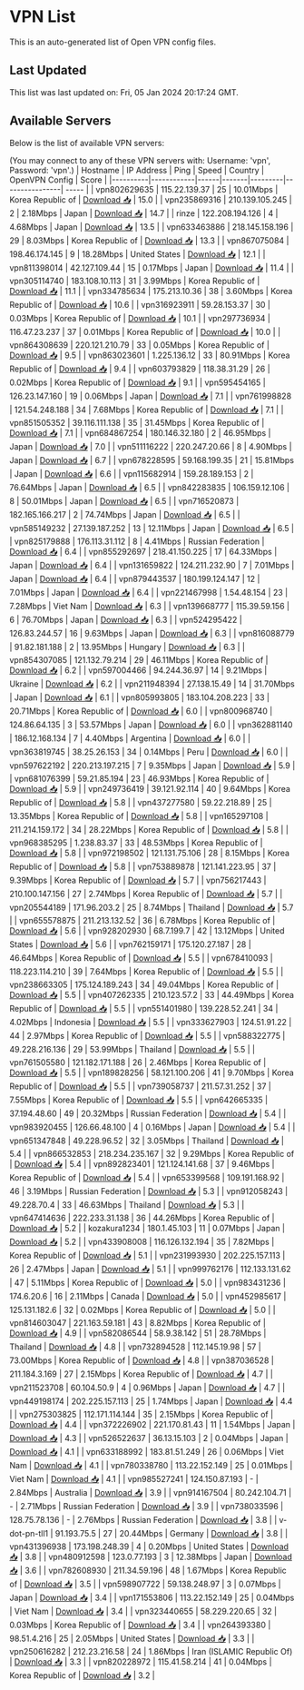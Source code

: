 # VPN List

This is an auto-generated list of Open VPN config files.

## Last Updated

This list was last updated on: Fri, 05 Jan 2024 20:17:24 GMT.

## Available Servers

Below is the list of available VPN servers:

(You may connect to any of these VPN servers with: Username: 'vpn', Password: 'vpn'.)
| Hostname | IP Address | Ping | Speed | Country | OpenVPN Config | Score |
|----------|------------|------|-------|---------|----------------| ----- |
| vpn802629635 | 115.22.139.37 | 25 | 10.01Mbps | Korea Republic of | [Download 📥](./configs/server_0_KR.ovpn) | 15.0 |
| vpn235869316 | 210.139.105.245 | 2 | 2.18Mbps | Japan | [Download 📥](./configs/server_1_JP.ovpn) | 14.7 |
| rinze | 122.208.194.126 | 4 | 4.68Mbps | Japan | [Download 📥](./configs/server_2_JP.ovpn) | 13.5 |
| vpn633463886 | 218.145.158.196 | 29 | 8.03Mbps | Korea Republic of | [Download 📥](./configs/server_3_KR.ovpn) | 13.3 |
| vpn867075084 | 198.46.174.145 | 9 | 18.28Mbps | United States | [Download 📥](./configs/server_4_US.ovpn) | 12.1 |
| vpn811398014 | 42.127.109.44 | 15 | 0.17Mbps | Japan | [Download 📥](./configs/server_5_JP.ovpn) | 11.4 |
| vpn305114740 | 183.108.10.113 | 31 | 3.99Mbps | Korea Republic of | [Download 📥](./configs/server_6_KR.ovpn) | 11.1 |
| vpn334785634 | 175.213.10.36 | 38 | 3.60Mbps | Korea Republic of | [Download 📥](./configs/server_7_KR.ovpn) | 10.6 |
| vpn316923911 | 59.28.153.37 | 30 | 0.03Mbps | Korea Republic of | [Download 📥](./configs/server_8_KR.ovpn) | 10.1 |
| vpn297736934 | 116.47.23.237 | 37 | 0.01Mbps | Korea Republic of | [Download 📥](./configs/server_9_KR.ovpn) | 10.0 |
| vpn864308639 | 220.121.210.79 | 33 | 0.05Mbps | Korea Republic of | [Download 📥](./configs/server_10_KR.ovpn) | 9.5 |
| vpn863023601 | 1.225.136.12 | 33 | 80.91Mbps | Korea Republic of | [Download 📥](./configs/server_11_KR.ovpn) | 9.4 |
| vpn603793829 | 118.38.31.29 | 26 | 0.02Mbps | Korea Republic of | [Download 📥](./configs/server_12_KR.ovpn) | 9.1 |
| vpn595454165 | 126.23.147.160 | 19 | 0.06Mbps | Japan | [Download 📥](./configs/server_13_JP.ovpn) | 7.1 |
| vpn761998828 | 121.54.248.188 | 34 | 7.68Mbps | Korea Republic of | [Download 📥](./configs/server_14_KR.ovpn) | 7.1 |
| vpn851505352 | 39.116.111.138 | 35 | 31.45Mbps | Korea Republic of | [Download 📥](./configs/server_15_KR.ovpn) | 7.1 |
| vpn684867254 | 180.146.32.180 | 2 | 46.95Mbps | Japan | [Download 📥](./configs/server_16_JP.ovpn) | 7.0 |
| vpn511116222 | 220.247.20.66 | 8 | 4.90Mbps | Japan | [Download 📥](./configs/server_17_JP.ovpn) | 6.7 |
| vpn678228595 | 59.168.199.35 | 21 | 15.81Mbps | Japan | [Download 📥](./configs/server_18_JP.ovpn) | 6.6 |
| vpn115682914 | 159.28.189.153 | 2 | 76.64Mbps | Japan | [Download 📥](./configs/server_19_JP.ovpn) | 6.5 |
| vpn842283835 | 106.159.12.106 | 8 | 50.01Mbps | Japan | [Download 📥](./configs/server_20_JP.ovpn) | 6.5 |
| vpn716520873 | 182.165.166.217 | 2 | 74.74Mbps | Japan | [Download 📥](./configs/server_21_JP.ovpn) | 6.5 |
| vpn585149232 | 27.139.187.252 | 13 | 12.11Mbps | Japan | [Download 📥](./configs/server_22_JP.ovpn) | 6.5 |
| vpn825179888 | 176.113.31.112 | 8 | 4.41Mbps | Russian Federation | [Download 📥](./configs/server_23_RU.ovpn) | 6.4 |
| vpn855292697 | 218.41.150.225 | 17 | 64.33Mbps | Japan | [Download 📥](./configs/server_24_JP.ovpn) | 6.4 |
| vpn131659822 | 124.211.232.90 | 7 | 7.01Mbps | Japan | [Download 📥](./configs/server_25_JP.ovpn) | 6.4 |
| vpn879443537 | 180.199.124.147 | 12 | 7.01Mbps | Japan | [Download 📥](./configs/server_26_JP.ovpn) | 6.4 |
| vpn221467998 | 1.54.48.154 | 23 | 7.28Mbps | Viet Nam | [Download 📥](./configs/server_27_VN.ovpn) | 6.3 |
| vpn139668777 | 115.39.59.156 | 6 | 76.70Mbps | Japan | [Download 📥](./configs/server_28_JP.ovpn) | 6.3 |
| vpn524295422 | 126.83.244.57 | 16 | 9.63Mbps | Japan | [Download 📥](./configs/server_29_JP.ovpn) | 6.3 |
| vpn816088779 | 91.82.181.188 | 2 | 13.95Mbps | Hungary | [Download 📥](./configs/server_30_HU.ovpn) | 6.3 |
| vpn854307085 | 121.132.79.214 | 29 | 46.11Mbps | Korea Republic of | [Download 📥](./configs/server_31_KR.ovpn) | 6.2 |
| vpn597004466 | 94.244.36.97 | 14 | 9.21Mbps | Ukraine | [Download 📥](./configs/server_32_UA.ovpn) | 6.2 |
| vpn211948394 | 27.138.15.49 | 14 | 31.70Mbps | Japan | [Download 📥](./configs/server_33_JP.ovpn) | 6.1 |
| vpn805993805 | 183.104.208.223 | 33 | 20.71Mbps | Korea Republic of | [Download 📥](./configs/server_34_KR.ovpn) | 6.0 |
| vpn800968740 | 124.86.64.135 | 3 | 53.57Mbps | Japan | [Download 📥](./configs/server_35_JP.ovpn) | 6.0 |
| vpn362881140 | 186.12.168.134 | 7 | 4.40Mbps | Argentina | [Download 📥](./configs/server_36_AR.ovpn) | 6.0 |
| vpn363819745 | 38.25.26.153 | 34 | 0.14Mbps | Peru | [Download 📥](./configs/server_37_PE.ovpn) | 6.0 |
| vpn597622192 | 220.213.197.215 | 7 | 9.35Mbps | Japan | [Download 📥](./configs/server_38_JP.ovpn) | 5.9 |
| vpn681076399 | 59.21.85.194 | 23 | 46.93Mbps | Korea Republic of | [Download 📥](./configs/server_39_KR.ovpn) | 5.9 |
| vpn249736419 | 39.121.92.114 | 40 | 9.64Mbps | Korea Republic of | [Download 📥](./configs/server_40_KR.ovpn) | 5.8 |
| vpn437277580 | 59.22.218.89 | 25 | 13.35Mbps | Korea Republic of | [Download 📥](./configs/server_41_KR.ovpn) | 5.8 |
| vpn165297108 | 211.214.159.172 | 34 | 28.22Mbps | Korea Republic of | [Download 📥](./configs/server_42_KR.ovpn) | 5.8 |
| vpn968385295 | 1.238.83.37 | 33 | 48.53Mbps | Korea Republic of | [Download 📥](./configs/server_43_KR.ovpn) | 5.8 |
| vpn972198502 | 121.131.75.106 | 28 | 8.15Mbps | Korea Republic of | [Download 📥](./configs/server_44_KR.ovpn) | 5.8 |
| vpn753889878 | 121.141.223.95 | 37 | 9.39Mbps | Korea Republic of | [Download 📥](./configs/server_45_KR.ovpn) | 5.7 |
| vpn756217443 | 210.100.147.156 | 27 | 2.74Mbps | Korea Republic of | [Download 📥](./configs/server_46_KR.ovpn) | 5.7 |
| vpn205544189 | 171.96.203.2 | 25 | 8.74Mbps | Thailand | [Download 📥](./configs/server_47_TH.ovpn) | 5.7 |
| vpn655578875 | 211.213.132.52 | 36 | 6.78Mbps | Korea Republic of | [Download 📥](./configs/server_48_KR.ovpn) | 5.6 |
| vpn928202930 | 68.7.199.7 | 42 | 13.12Mbps | United States | [Download 📥](./configs/server_49_US.ovpn) | 5.6 |
| vpn762159171 | 175.120.27.187 | 28 | 46.64Mbps | Korea Republic of | [Download 📥](./configs/server_50_KR.ovpn) | 5.5 |
| vpn678410093 | 118.223.114.210 | 39 | 7.64Mbps | Korea Republic of | [Download 📥](./configs/server_51_KR.ovpn) | 5.5 |
| vpn238663305 | 175.124.189.243 | 34 | 49.04Mbps | Korea Republic of | [Download 📥](./configs/server_52_KR.ovpn) | 5.5 |
| vpn407262335 | 210.123.57.2 | 33 | 44.49Mbps | Korea Republic of | [Download 📥](./configs/server_53_KR.ovpn) | 5.5 |
| vpn551401980 | 139.228.52.241 | 34 | 4.02Mbps | Indonesia | [Download 📥](./configs/server_54_ID.ovpn) | 5.5 |
| vpn333627903 | 124.51.91.22 | 44 | 2.97Mbps | Korea Republic of | [Download 📥](./configs/server_55_KR.ovpn) | 5.5 |
| vpn588322775 | 49.228.216.136 | 29 | 53.99Mbps | Thailand | [Download 📥](./configs/server_56_TH.ovpn) | 5.5 |
| vpn761505580 | 121.182.171.188 | 26 | 2.46Mbps | Korea Republic of | [Download 📥](./configs/server_57_KR.ovpn) | 5.5 |
| vpn189828256 | 58.121.100.206 | 41 | 9.70Mbps | Korea Republic of | [Download 📥](./configs/server_58_KR.ovpn) | 5.5 |
| vpn739058737 | 211.57.31.252 | 37 | 7.55Mbps | Korea Republic of | [Download 📥](./configs/server_59_KR.ovpn) | 5.5 |
| vpn642665335 | 37.194.48.60 | 49 | 20.32Mbps | Russian Federation | [Download 📥](./configs/server_60_RU.ovpn) | 5.4 |
| vpn983920455 | 126.66.48.100 | 4 | 0.16Mbps | Japan | [Download 📥](./configs/server_61_JP.ovpn) | 5.4 |
| vpn651347848 | 49.228.96.52 | 32 | 3.05Mbps | Thailand | [Download 📥](./configs/server_62_TH.ovpn) | 5.4 |
| vpn866532853 | 218.234.235.167 | 32 | 9.29Mbps | Korea Republic of | [Download 📥](./configs/server_63_KR.ovpn) | 5.4 |
| vpn892823401 | 121.124.141.68 | 37 | 9.46Mbps | Korea Republic of | [Download 📥](./configs/server_64_KR.ovpn) | 5.4 |
| vpn653399568 | 109.191.168.92 | 46 | 3.19Mbps | Russian Federation | [Download 📥](./configs/server_65_RU.ovpn) | 5.3 |
| vpn912058243 | 49.228.70.4 | 33 | 46.63Mbps | Thailand | [Download 📥](./configs/server_66_TH.ovpn) | 5.3 |
| vpn647414636 | 222.233.31.138 | 36 | 44.26Mbps | Korea Republic of | [Download 📥](./configs/server_67_KR.ovpn) | 5.2 |
| kozakura1234 | 180.1.45.103 | 11 | 0.07Mbps | Japan | [Download 📥](./configs/server_68_JP.ovpn) | 5.2 |
| vpn433908008 | 116.126.132.194 | 35 | 7.82Mbps | Korea Republic of | [Download 📥](./configs/server_69_KR.ovpn) | 5.1 |
| vpn231993930 | 202.225.157.113 | 26 | 2.47Mbps | Japan | [Download 📥](./configs/server_70_JP.ovpn) | 5.1 |
| vpn999762176 | 112.133.131.62 | 47 | 5.11Mbps | Korea Republic of | [Download 📥](./configs/server_71_KR.ovpn) | 5.0 |
| vpn983431236 | 174.6.20.6 | 16 | 2.11Mbps | Canada | [Download 📥](./configs/server_72_CA.ovpn) | 5.0 |
| vpn452985617 | 125.131.182.6 | 32 | 0.02Mbps | Korea Republic of | [Download 📥](./configs/server_73_KR.ovpn) | 5.0 |
| vpn814603047 | 221.163.59.181 | 43 | 8.82Mbps | Korea Republic of | [Download 📥](./configs/server_74_KR.ovpn) | 4.9 |
| vpn582086544 | 58.9.38.142 | 51 | 28.78Mbps | Thailand | [Download 📥](./configs/server_75_TH.ovpn) | 4.8 |
| vpn732894528 | 112.145.19.98 | 57 | 73.00Mbps | Korea Republic of | [Download 📥](./configs/server_76_KR.ovpn) | 4.8 |
| vpn387036528 | 211.184.3.169 | 27 | 2.15Mbps | Korea Republic of | [Download 📥](./configs/server_77_KR.ovpn) | 4.7 |
| vpn211523708 | 60.104.50.9 | 4 | 0.96Mbps | Japan | [Download 📥](./configs/server_78_JP.ovpn) | 4.7 |
| vpn449198174 | 202.225.157.113 | 25 | 1.74Mbps | Japan | [Download 📥](./configs/server_79_JP.ovpn) | 4.4 |
| vpn275303825 | 112.171.114.144 | 35 | 2.15Mbps | Korea Republic of | [Download 📥](./configs/server_80_KR.ovpn) | 4.4 |
| vpn372226902 | 221.170.81.43 | 11 | 1.54Mbps | Japan | [Download 📥](./configs/server_81_JP.ovpn) | 4.3 |
| vpn526522637 | 36.13.15.103 | 2 | 0.04Mbps | Japan | [Download 📥](./configs/server_82_JP.ovpn) | 4.1 |
| vpn633188992 | 183.81.51.249 | 26 | 0.06Mbps | Viet Nam | [Download 📥](./configs/server_83_VN.ovpn) | 4.1 |
| vpn780338780 | 113.22.152.149 | 25 | 0.01Mbps | Viet Nam | [Download 📥](./configs/server_84_VN.ovpn) | 4.1 |
| vpn985527241 | 124.150.87.193 | - | 2.84Mbps | Australia | [Download 📥](./configs/server_85_AU.ovpn) | 3.9 |
| vpn914167504 | 80.242.104.71 | - | 2.71Mbps | Russian Federation | [Download 📥](./configs/server_86_RU.ovpn) | 3.9 |
| vpn738033596 | 128.75.78.136 | - | 2.76Mbps | Russian Federation | [Download 📥](./configs/server_87_RU.ovpn) | 3.8 |
| v-dot-pn-tll1 | 91.193.75.5 | 27 | 20.44Mbps | Germany | [Download 📥](./configs/server_88_DE.ovpn) | 3.8 |
| vpn431396938 | 173.198.248.39 | 4 | 0.20Mbps | United States | [Download 📥](./configs/server_89_US.ovpn) | 3.8 |
| vpn480912598 | 123.0.77.193 | 3 | 12.38Mbps | Japan | [Download 📥](./configs/server_90_JP.ovpn) | 3.6 |
| vpn782608930 | 211.34.59.196 | 48 | 1.67Mbps | Korea Republic of | [Download 📥](./configs/server_91_KR.ovpn) | 3.5 |
| vpn598907722 | 59.138.248.97 | 3 | 0.07Mbps | Japan | [Download 📥](./configs/server_92_JP.ovpn) | 3.4 |
| vpn171553806 | 113.22.152.149 | 25 | 0.04Mbps | Viet Nam | [Download 📥](./configs/server_93_VN.ovpn) | 3.4 |
| vpn323440655 | 58.229.220.65 | 32 | 0.03Mbps | Korea Republic of | [Download 📥](./configs/server_94_KR.ovpn) | 3.4 |
| vpn264393380 | 98.51.4.216 | 25 | 2.05Mbps | United States | [Download 📥](./configs/server_95_US.ovpn) | 3.3 |
| vpn250616282 | 212.23.216.58 | 24 | 1.86Mbps | Iran (ISLAMIC Republic Of) | [Download 📥](./configs/server_96_IR.ovpn) | 3.3 |
| vpn820228972 | 115.41.58.214 | 41 | 0.04Mbps | Korea Republic of | [Download 📥](./configs/server_97_KR.ovpn) | 3.2 |
